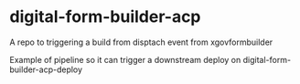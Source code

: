 # digital-form-builder-acp

A repo to triggering a build from disptach event from xgovformbuilder

Example of pipeline so it can trigger a downstream deploy on digital-form-builder-acp-deploy